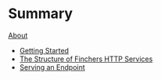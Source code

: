 # Summary

[About](about.md)

- [Getting Started](getting-started.md)
- [The Structure of Finchers HTTP Services](structure.md)
- [Serving an Endpoint](server.md)
